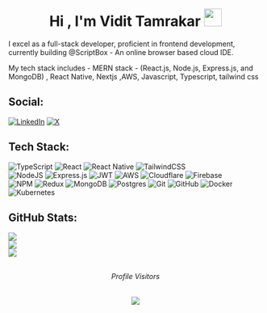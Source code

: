 <h1 align="center">Hi , I'm Vidit Tamrakar <img src="https://media.giphy.com/media/hvRJCLFzcasrR4ia7z/giphy.gif" width="35"></h1>
  
I excel as a full-stack developer, proficient in frontend development, currently building @ScriptBox - An online browser based cloud IDE. 

My tech stack includes -
MERN stack - (React.js, Node.js, Express.js, and MongoDB) , React Native, Nextjs ,AWS, Javascript, Typescript, tailwind css


## Social:
[![LinkedIn](https://img.shields.io/badge/LinkedIn-%230077B5.svg?logo=linkedin&logoColor=white)](https://linkedin.com/in/https://www.linkedin.com/in/vidit-tamrakar-877a58249/) [![X](https://img.shields.io/badge/X-black.svg?logo=X&logoColor=white)](https://x.com/https://x.com/ViditTamrakar) 

## Tech Stack:

  ![TypeScript](https://img.shields.io/badge/typescript-%23007ACC.svg?style=flat&logo=typescript&logoColor=white) 
  ![React](https://img.shields.io/badge/react-%2320232a.svg?style=flat&logo=react&logoColor=%2361DAFB) 
  ![React Native](https://img.shields.io/badge/react_native-%2320232a.svg?style=flat&logo=react&logoColor=%2361DAFB) 
  ![TailwindCSS](https://img.shields.io/badge/tailwindcss-%2338B2AC.svg?style=flat&logo=tailwind-css&logoColor=white)  
  ![NodeJS](https://img.shields.io/badge/node.js-6DA55F?style=flat&logo=node.js&logoColor=white) 
  ![Express.js](https://img.shields.io/badge/express.js-%23404d59.svg?style=flat&logo=express&logoColor=%2361DAFB) 
  ![JWT](https://img.shields.io/badge/JWT-black?style=flat&logo=JSON%20web%20tokens) 
  ![AWS](https://img.shields.io/badge/AWS-%23FF9900.svg?style=flat&logo=amazon-aws&logoColor=white) 
  ![Cloudflare](https://img.shields.io/badge/Cloudflare-F38020?style=flat&logo=Cloudflare&logoColor=white) 
  ![Firebase](https://img.shields.io/badge/firebase-%23039BE5.svg?style=flat&logo=firebase)  
  ![NPM](https://img.shields.io/badge/NPM-%23CB3837.svg?style=flat&logo=npm&logoColor=white) 
  ![Redux](https://img.shields.io/badge/redux-%23593d88.svg?style=flat&logo=redux&logoColor=white) 
 ![MongoDB](https://img.shields.io/badge/MongoDB-%234ea94b.svg?style=flat&logo=mongodb&logoColor=white) 
 ![Postgres](https://img.shields.io/badge/postgres-%23316192.svg?style=flat&logo=postgresql&logoColor=white) 
 ![Git](https://img.shields.io/badge/git-%23F05033.svg?style=flat&logo=git&logoColor=white) 
 ![GitHub](https://img.shields.io/badge/github-%23121011.svg?style=flat&logo=github&logoColor=white) 
 ![Docker](https://img.shields.io/badge/docker-%230db7ed.svg?style=flat&logo=docker&logoColor=white) 
 ![Kubernetes](https://img.shields.io/badge/kubernetes-%23326ce5.svg?style=flat&logo=kubernetes&logoColor=white)
## GitHub Stats:
![](https://github-readme-stats.vercel.app/api?username=Vidittamrakar21&theme=blue_navy&hide_border=true&include_all_commits=false&count_private=false)<br/>
![](https://github-readme-streak-stats.herokuapp.com/?user=Vidittamrakar21&theme=blue_navy&hide_border=true)<br/>
![](https://github-readme-stats.vercel.app/api/top-langs/?username=Vidittamrakar21&theme=blue_navy&hide_border=true&include_all_commits=false&count_private=false&layout=compact)





##

<div align="center">
  <h6>Profile Visitors</h6>
  <img src="https://profile-counter.glitch.me/Vidittamrakar21/count.svg?"  />
</div>

###
